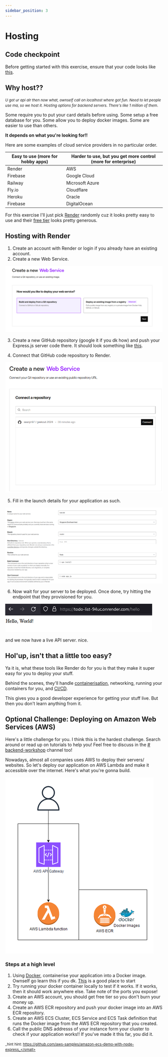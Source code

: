 ```yaml
---
sidebar_position: 3
---
```


# Hosting

## Code checkpoint

Before getting started with this exercise, ensure that your code looks like [this](https://github.com/seanjin97/geekout-2024/tree/master/backend/advanced/refactoring).

## Why host??

<small>_U got ur api alr then now what, ownself call on localhost where got fun. Need to let people use ma, so we host it. Hosting options for backend servers. There's like 1 million of them._</small>

Some require you to put your card details before using.
Some setup a free database for you.
Some allow you to deploy docker images.
Some are easier to use than others.

**It depends on what you're looking for!!**

Here are some examples of cloud service providers in no particular order.

| Easy to use (more for hobby apps) | Harder to use, but you get more control (more for enterprise) |
| --------------------------------- | ------------------------------------------------------------- |
| Render                            | AWS                                                           |
| Firebase                          | Google Cloud                                                  |
| Railway                           | Microsoft Azure                                               |
| Fly.io                            | Cloudflare                                                    |
| Heroku                            | Oracle                                                        |
| Firebase                          | DigitalOcean                                                  |

For this exercise I'll just pick [Render](https://render.com/) randomly cuz it looks pretty easy to use and their [free tier](https://dashboard.render.com/billing#free-usage) looks pretty generous.

## Hosting with Render

1. Create an account with Render or login if you already have an existing account.
2. Create a new Web Service.

![create new web service](images/hosting/web-service.png)

3. Create a new GitHub repository (google it if you dk how) and push your Express.js server code there. It should look something like [this](https://github.com/seanjin97/geekout-2024/tree/master/backend/advanced/hosting).

4. Connect that GitHub code repository to Render.

![connect to a repo](images/hosting/connect-repo.png)

5. Fill in the launch details for your application as such.

![launch detail](images/hosting/launch-details.png)

6. Now wait for your server to be deployed. Once done, try hitting the endpoint that they provisioned for you.

![hosted](images/hosting/hosted.png)

and we now have a live API server. nice.

## Hol'up, isn't that a little too easy?

Ya it is, what these tools like Render do for you is that they make it super easy for you
to deploy your stuff.

Behind the scenes, they'll handle [containerisation](https://www.youtube.com/watch?v=IXifQ8mX8DE), networking, running your containers for you, and [CI/CD](https://www.youtube.com/watch?v=scEDHsr3APg).

This gives you a good developer experience for getting your stuff live. But then you don't learn anything from it.

## Optional Challenge: Deploying on Amazon Web Services (AWS)

Here's a little challenge for you. I think this is the hardest challenge. Search around or read up on tutorials to help you! Feel free to discuss in the [# backend-workshop](https://discord.com/channels/1224913680689266749/1224920594408144928) channel too!

Nowadays, almost all companies uses AWS to deploy their servers/ websites. So let's deploy our application on AWS Lambda and make it accessible over the internet. Here's what you're gonna build.

![architecture diagram](images/hosting/architecture.png)

### Steps at a high level

1. Using [Docker](https://www.docker.com/get-started/), containerise your application into a Docker image. Ownself go learn this if you dk. [This](https://www.youtube.com/watch?v=Gjnup-PuquQ) is a good place to start
2. Try running your docker container locally to test if it works. If it works, then it should work anywhere else. Take note of the ports you expose!
3. Create an AWS account, you should get free tier so you don't burn your money up.
4. Create an AWS ECR repository and push your docker image into an AWS ECR repository.
5. Create an AWS ECS Cluster, ECS Service and ECS Task definition that runs the Docker image from the AWS ECR repository that you created.
6. Call the public DNS addresss of your instance form your cluster to check if your application works!! If you've made it this far, you did it.

<small>_hint hint: https://github.com/aws-samples/amazon-ecs-demo-with-node-express_</small>
